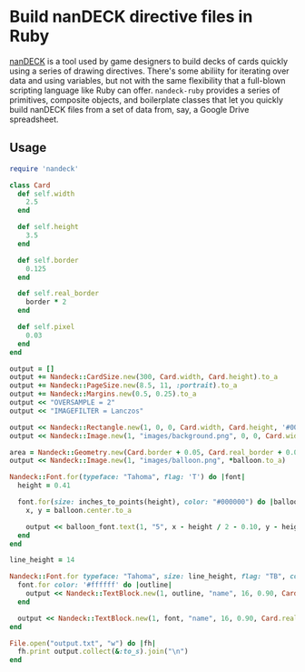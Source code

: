 # Build nanDECK directive files in Ruby

[nanDECK](http://www.nand.it/nandeck/) is a tool used by game designers to build
decks of cards quickly using a series of drawing directives. There's some abiliity
for iterating over data and using variables, but not with the same flexibility
that a full-blown scripting language like Ruby can offer. `nandeck-ruby` provides
a series of primitives, composite objects, and boilerplate classes that let you
quickly build nanDECK files from a set of data from, say, a Google Drive
spreadsheet.

## Usage

``` ruby
require 'nandeck'

class Card
  def self.width
    2.5
  end

  def self.height
    3.5
  end

  def self.border
    0.125
  end

  def self.real_border
    border * 2
  end

  def self.pixel
    0.03
  end
end

output = []
output += Nandeck::CardSize.new(300, Card.width, Card.height).to_a
output += Nandeck::PageSize.new(8.5, 11, :portrait).to_a
output += Nandeck::Margins.new(0.5, 0.25).to_a
output << "OVERSAMPLE = 2"
output << "IMAGEFILTER = Lanczos"

output << Nandeck::Rectangle.new(1, 0, 0, Card.width, Card.height, '#000000', '#ffffff', Card.border)
output << Nandeck::Image.new(1, "images/background.png", 0, 0, Card.width, Card.height, flag: 'P', alpha_channel: "10@270")

area = Nandeck::Geometry.new(Card.border + 0.05, Card.real_border + 0.05, 0.688, 0.640)
output << Nandeck::Image.new(1, "images/balloon.png", *balloon.to_a)

Nandeck::Font.for(typeface: "Tahoma", flag: 'T') do |font|
  height = 0.41

  font.for(size: inches_to_points(height), color: "#000000") do |balloon_font|
    x, y = balloon.center.to_a

    output << balloon_font.text(1, "5", x - height / 2 - 0.10, y - height / 2 - 0.10, height + 0.20, height)
  end
end

line_height = 14

Nandeck::Font.for typeface: "Tahoma", size: line_height, flag: "TB", color: '#000000' do |font|
  font.for color: '#ffffff' do |outline|
    output << Nandeck::TextBlock.new(1, outline, "name", 16, 0.90, Card.real_border + 0.1, Card.width - Card.real_border - 1.00, 0.38, outline: Card.pixel * 2)
  end

  output << Nandeck::TextBlock.new(1, font, "name", 16, 0.90, Card.real_border + 0.1, Card.width - Card.real_border - 1.00, 0.38)
end

File.open("output.txt", "w") do |fh|
  fh.print output.collect(&:to_s).join("\n")
end
```

